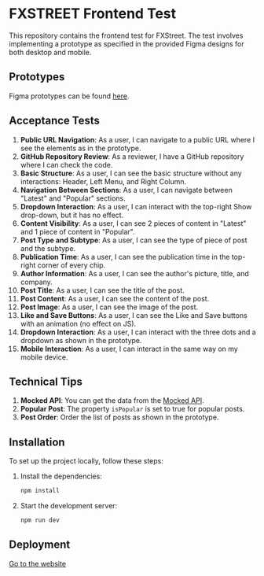 # FXSTREET Frontend Test

This repository contains the frontend test for FXStreet. The test involves implementing a prototype as specified in the provided Figma designs for both desktop and mobile.

## Prototypes

Figma prototypes can be found [here](https://www.figma.com/design/YBSLd3pKqEIKDYMMmvggfm/Frontend-test?node-id=0-1&t=pRrC4pxjAIGWQkrY-0).

## Acceptance Tests

1. **Public URL Navigation**: As a user, I can navigate to a public URL where I see the elements as in the prototype.
2. **GitHub Repository Review**: As a reviewer, I have a GitHub repository where I can check the code.
3. **Basic Structure**: As a user, I can see the basic structure without any interactions: Header, Left Menu, and Right Column.
4. **Navigation Between Sections**: As a user, I can navigate between "Latest" and "Popular" sections.
5. **Dropdown Interaction**: As a user, I can interact with the top-right Show drop-down, but it has no effect.
6. **Content Visibility**: As a user, I can see 2 pieces of content in "Latest" and 1 piece of content in "Popular".
7. **Post Type and Subtype**: As a user, I can see the type of piece of post and the subtype.
8. **Publication Time**: As a user, I can see the publication time in the top-right corner of every chip.
9. **Author Information**: As a user, I can see the author's picture, title, and company.
10. **Post Title**: As a user, I can see the title of the post.
11. **Post Content**: As a user, I can see the content of the post.
12. **Post Image**: As a user, I can see the image of the post.
13. **Like and Save Buttons**: As a user, I can see the Like and Save buttons with an animation (no effect on JS).
14. **Dropdown Interaction**: As a user, I can interact with the three dots and a dropdown as shown in the prototype.
15. **Mobile Interaction**: As a user, I can interact in the same way on my mobile device.

## Technical Tips

1. **Mocked API**: You can get the data from the [Mocked API](https://fxsfrontend.fxstreet.workers.dev/).
2. **Popular Post**: The property `isPopular` is set to true for popular posts.
3. **Post Order**: Order the list of posts as shown in the prototype.

## Installation

To set up the project locally, follow these steps:

1. Install the dependencies:

   ```sh
   npm install

   ```

2. Start the development server:
   ```sh
   npm run dev
   ```

## Deployment

[Go to the website](---)
